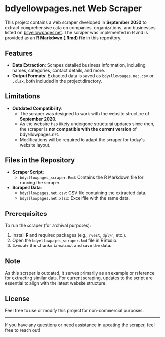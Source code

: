 # bdyellowpages.net Web Scraper  

This project contains a web scraper developed in **September 2020** to extract comprehensive data on companies, organizations, and businesses listed on [bdyellowpages.net](https://bdyellowpages.net/). The scraper was implemented in R and is provided as an **R Markdown (.Rmd) file** in this repository.  

## Features  
- **Data Extraction**: Scrapes detailed business information, including names, categories, contact details, and more.  
- **Output Formats**: Extracted data is saved as `bdyellowpages.net.csv` or `.xlsx`, both included in the project directory.  

## Limitations  
- **Outdated Compatibility**:  
  - The scraper was designed to work with the website structure of **September 2020**.  
  - As the website has likely undergone structural updates since then, the scraper is **not compatible with the current version** of bdyellowpages.net.  
  - Modifications will be required to adapt the scraper for today's website layout.  

## Files in the Repository  
- **Scraper Script**:  
  - `bdyellowpages_scraper.Rmd`: Contains the R Markdown file for running the scraper.  
- **Scraped Data**:  
  - `bdyellowpages.net.csv`: CSV file containing the extracted data.  
  - `bdyellowpages.net.xlsx`: Excel file with the same data.  

## Prerequisites  
To run the scraper (for archival purposes):  
1. Install **R** and required packages (e.g., `rvest`, `dplyr`, etc.).  
2. Open the `bdyellowpages_scraper.Rmd` file in RStudio.  
3. Execute the chunks to extract and save the data.  

## Note  
As this scraper is outdated, it serves primarily as an example or reference for extracting similar data. For current scraping, updates to the script are essential to align with the latest website structure.  

## License  
Feel free to use or modify this project for non-commercial purposes.  

---  
If you have any questions or need assistance in updating the scraper, feel free to reach out!  
